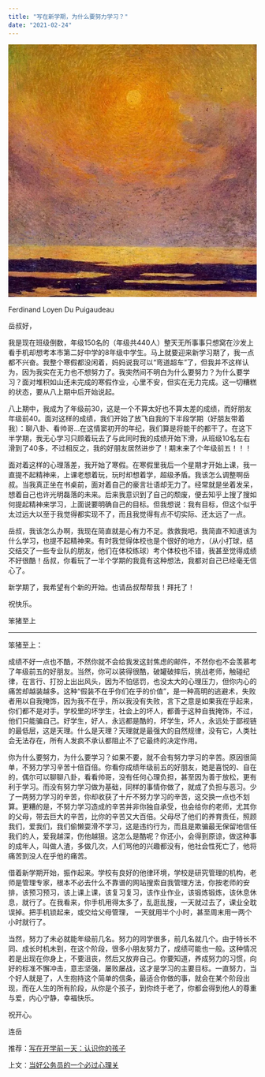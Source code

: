 ```yaml
---
title: "写在新学期，为什么要努力学习？"
date: "2021-02-24"
---
```


![连岳文章](images/连岳文章picture-27.jpg)

Ferdinand Loyen Du Puigaudeau

  

岳叔好，

  

我是现在班级倒数，年级150名的（年级共440人）整天无所事事只想窝在沙发上看手机却想考本市第二好中学的8年级中学生。马上就要迎来新学习期了，我一点都不兴奋。我整个寒假都没闲着，妈妈说我可以“弯道超车”了，但我并不这样认为，因为我实在无力也不想努力了。我突然间不明白为什么要努力？为什么要学习？面对堆积如山还未完成的寒假作业，心里不安，但实在无力完成。这一切糟糕的状态，要从八上期中后开始说起。

  

八上期中，我成为了年级前30，这是一个不算太好也不算太差的成绩，而好朋友年级前40。面对这样的成绩，我们开始了放飞自我的下半段学期（好朋友带着我）：聊八卦、看帅哥…在这情窦初开的年纪，我们算是将能干的都干了。在这下半学期，我无心学习只顾着玩去了与此同时我的成绩开始下滑，从班级10名左右滑到了40多，不过相反之，我的好朋友居然进步了！期末来了个年级前五！！！

  

面对着这样的心理落差，我开始了寒假。在寒假里我后一个星期才开始上课，我一直提不起精神来，上课老想着玩，玩时却想着学，超级矛盾。我该怎么调整啊岳叔。当我真正坐在书桌前，面对着自己的豪言壮语却无力了。经常就是坐着发呆，想着自己也许光明磊落的未来。后来我意识到了自己的颓废，便去知乎上搜了搜如何提起精神来学习，上面说要明确自己的目标。但我想说：我有目标，但这个似乎太过远大以至于我觉得都实现不了，而且我觉得有点不切实际、还太远了一点。

  

岳叔，我该怎么办啊，我现在简直就是心有力不足。救救我吧，我简直不知道该为什么学习，也提不起精神来。有时我觉得体校也是个很好的地方，（从小打球，结交结交了一些专业队的朋友，他们在体校练球）考个体校也不错，我甚至觉得成绩不好很酷！岳叔，你看玩了一半个学期的我竟有这种想法，我都对自己已经毫无信心了。

  

新学期了，我希望有个新的开始。也请岳叔帮帮我！拜托了！

  

祝快乐。

  

笨猪至上

  

* * *

  

笨猪至上：

  

成绩不好一点也不酷，不然你就不会给我发这封焦虑的邮件，不然你也不会羡慕考了年级前五的好朋友。当然，你可以装得很酷，破罐破摔后，挑战老师，触碰纪律，在言行、打扮上出出风头，因为不怕惩罚，也没太大的心理压力，但你内心的痛苦却越装越多。这种“假装不在乎你们在乎的价值”，是一种高明的逃避术，失败者用以自我掩饰，因为我不在乎，所以我没有失败，言下之意是如果我在乎起来，你们都不是对手。学校里的坏学生，社会上的坏人，都善于这种自我掩饰，不过，他们只能骗自己。好学生，好人，永远都是酷的，坏学生，坏人，永远处于鄙视链的最低层，这是天理。什么是天理？天理就是最强大的自然规律，没有它，人类社会无法存在，所有人发疯不承认都阻止不了它最终的决定作用。

  

你为什么要努力，为什么要学习？如果不要，就不会有努力学习的辛苦。原因很简单，不努力学习辛苦十倍百倍。你看你成绩年级前五的好朋友，她是喜悦的、自在的，偶尔可以聊聊八卦，看看帅哥，没有任何心理负担，甚至因为善于放松，更有利于学习。而没有努力学习做为基础，同样的事情你做了，就成了负担与恶习。少了一两努力学习的辛苦，你却收获了十斤不努力学习的辛苦，这交换一点也不划算。更糟的是，不努力学习造成的辛苦并非你独自承受，也会给你的老师，尤其你的父母，带去巨大的辛苦，比你的辛苦又大百倍。父母尽了他们的养育责任，照顾我们，爱我们，我们偷懒耍滑不学习，这是违约行为，而且是欺骗最无保留地信任我们的人，爱我越深，伤他越狠。这怎么是酷呢？你还小，会得到原谅，做这种事的成年人，叫做人渣，多做几次，人们骂他的兴趣都没有，他社会性死亡了，他将痛苦到没人在乎他的痛苦。

  

借着新学期开始，振作起来。学校有良好的他律环境，学校是研究管理的机构，老师是管理专家，根本不必去什么不靠谱的网站搜索自我管理方法，你按老师的安排，该预习预习，该上课上课，该复习复习，该作业作业，该锻炼锻炼，该休息休息，就行了。在我看来，你手机用得太多了，乱逛乱搜，一天就过去了，课业全耽误掉。把手机锁起来，或交给父母管理， 一天就用半个小时，甚至周末用一两个小时就行了。

  

当然，努力了未必就能年级前几名。努力的同学很多，前几名就几个。由于特长不同、成长时机未到，在这个阶段，很多小朋友努力了，成绩可能也一般。这种情况若是出现在你身上，不要沮丧，然后又放弃自己。你要知道，养成努力的习惯，向好的标准不懈冲击，意志坚强，屡败屡战，这才是学习的主要目标。一直努力，当个好人就是了，人生抱持这个简单的信条，最适合你做的事，就会在某个阶段出现，而在人生的所有阶段，从你是个孩子，到你终于老了，你都会得到他人的尊重与爱，内心宁静，幸福快乐。

  

祝开心。

  

连岳

  

推荐：[写在开学前一天：认识你的孩子](http://mp.weixin.qq.com/s?__biz=MjM5NDU0Mjk2MQ==&mid=2651634758&idx=1&sn=d7e079f0069176ade3d7427331b69595&chksm=bd7e38588a09b14e0b09ff0e2ea32f97f22ce24c85eb2b12d2199e54d7c2244f1d6367f9848e&scene=21#wechat_redirect)  

上文：[当好公务员的一个必过心理关](http://mp.weixin.qq.com/s?__biz=MjM5NDU0Mjk2MQ==&mid=2651683880&idx=1&sn=54b62e1215861faa0608d30b3145d000&chksm=bd7ff8368a087120ab9fa9c9fa7f2d01bf237cc1bf69ef397445f518c98e0f83ed0cd84b292b&scene=21#wechat_redirect)
